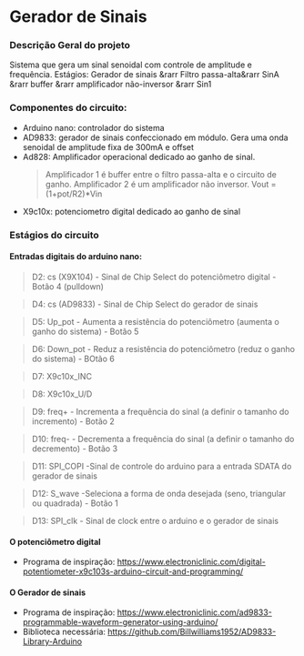 # Gerador de Sinais

### Descrição Geral do projeto

Sistema que gera um sinal senoidal com controle de amplitude e frequência.
Estágios: Gerador de sinais &rarr Filtro  passa-alta&rarr SinA &rarr buffer &rarr  amplificador não-inversor &rarr Sin1

### Componentes do circuito:

- Arduino nano: controlador do sistema
- AD9833: gerador de sinais confeccionado em módulo. Gera uma onda senoidal de amplitude fixa de 300mA e offset
- Ad828: Amplificador operacional dedicado ao ganho de sinal. 
	>Amplificador 1 é buffer entre o filtro passa-alta e o circuito de ganho.
	>Amplificador 2 é um amplificador não inversor. Vout = (1+pot/R2)*Vin
- X9c10x: potenciometro digital dedicado ao ganho de sinal

### Estágios do circuito

#### Entradas digitais do arduino nano:
>D2:  cs (X9X104) - Sinal de Chip Select do potenciômetro digital - Botão 4 (pulldown)

>D4:  cs (AD9833) - Sinal de Chip Select do gerador de sinais

>D5:  Up_pot - Aumenta a resistência do potenciômetro (aumenta o ganho do sistema) - Botão 5
	
>D6:  Down_pot - Reduz a resistência do potenciômetro (reduz o ganho do sistema) - BOtão 6

>D7:  X9c10x_INC

>D8:  X9c10x_U/D

>D9:  freq+   - Incrementa a frequência do sinal (a definir o tamanho do incremento) - Botão 2

>D10: freq-   - Decrementa a frequência do sinal (a definir o tamanho do decremento) - Botão 3

>D11: SPI_COPI -Sinal de controle do arduino para a entrada SDATA do gerador de sinais

>D12: S_wave -Seleciona a forma de onda desejada (seno, triangular ou quadrada) - Botão 1

>D13: SPI_clk - Sinal de clock entre o arduino e o gerador de sinais

#### O potenciômetro digital

- Programa de inspiração: https://www.electroniclinic.com/digital-potentiometer-x9c103s-arduino-circuit-and-programming/


#### O Gerador de sinais

- Programa de inspiração: https://www.electroniclinic.com/ad9833-programmable-waveform-generator-using-arduino/
- Biblioteca necessária: https://github.com/Billwilliams1952/AD9833-Library-Arduino
